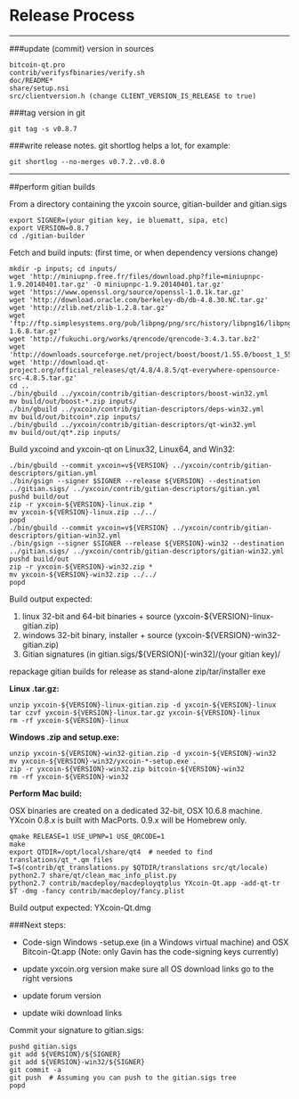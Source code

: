 Release Process
====================

* * *

###update (commit) version in sources


	bitcoin-qt.pro
	contrib/verifysfbinaries/verify.sh
	doc/README*
	share/setup.nsi
	src/clientversion.h (change CLIENT_VERSION_IS_RELEASE to true)

###tag version in git

	git tag -s v0.8.7

###write release notes. git shortlog helps a lot, for example:

	git shortlog --no-merges v0.7.2..v0.8.0

* * *

##perform gitian builds

 From a directory containing the yxcoin source, gitian-builder and gitian.sigs
  
	export SIGNER=(your gitian key, ie bluematt, sipa, etc)
	export VERSION=0.8.7
	cd ./gitian-builder

 Fetch and build inputs: (first time, or when dependency versions change)

	mkdir -p inputs; cd inputs/
	wget 'http://miniupnp.free.fr/files/download.php?file=miniupnpc-1.9.20140401.tar.gz' -O miniupnpc-1.9.20140401.tar.gz'
	wget 'https://www.openssl.org/source/openssl-1.0.1k.tar.gz'
	wget 'http://download.oracle.com/berkeley-db/db-4.8.30.NC.tar.gz'
	wget 'http://zlib.net/zlib-1.2.8.tar.gz'
	wget 'ftp://ftp.simplesystems.org/pub/libpng/png/src/history/libpng16/libpng-1.6.8.tar.gz'
	wget 'http://fukuchi.org/works/qrencode/qrencode-3.4.3.tar.bz2'
	wget 'http://downloads.sourceforge.net/project/boost/boost/1.55.0/boost_1_55_0.tar.bz2'
	wget 'http://download.qt-project.org/official_releases/qt/4.8/4.8.5/qt-everywhere-opensource-src-4.8.5.tar.gz'
	cd ..
	./bin/gbuild ../yxcoin/contrib/gitian-descriptors/boost-win32.yml
	mv build/out/boost-*.zip inputs/
	./bin/gbuild ../yxcoin/contrib/gitian-descriptors/deps-win32.yml
	mv build/out/bitcoin*.zip inputs/
	./bin/gbuild ../yxcoin/contrib/gitian-descriptors/qt-win32.yml
	mv build/out/qt*.zip inputs/

 Build yxcoind and yxcoin-qt on Linux32, Linux64, and Win32:
  
	./bin/gbuild --commit yxcoin=v${VERSION} ../yxcoin/contrib/gitian-descriptors/gitian.yml
	./bin/gsign --signer $SIGNER --release ${VERSION} --destination ../gitian.sigs/ ../yxcoin/contrib/gitian-descriptors/gitian.yml
	pushd build/out
	zip -r yxcoin-${VERSION}-linux.zip *
	mv yxcoin-${VERSION}-linux.zip ../../
	popd
	./bin/gbuild --commit yxcoin=v${VERSION} ../yxcoin/contrib/gitian-descriptors/gitian-win32.yml
	./bin/gsign --signer $SIGNER --release ${VERSION}-win32 --destination ../gitian.sigs/ ../yxcoin/contrib/gitian-descriptors/gitian-win32.yml
	pushd build/out
	zip -r yxcoin-${VERSION}-win32.zip *
	mv yxcoin-${VERSION}-win32.zip ../../
	popd

  Build output expected:

  1. linux 32-bit and 64-bit binaries + source (yxcoin-${VERSION}-linux-gitian.zip)
  2. windows 32-bit binary, installer + source (yxcoin-${VERSION}-win32-gitian.zip)
  3. Gitian signatures (in gitian.sigs/${VERSION}[-win32]/(your gitian key)/

repackage gitian builds for release as stand-alone zip/tar/installer exe

**Linux .tar.gz:**

	unzip yxcoin-${VERSION}-linux-gitian.zip -d yxcoin-${VERSION}-linux
	tar czvf yxcoin-${VERSION}-linux.tar.gz yxcoin-${VERSION}-linux
	rm -rf yxcoin-${VERSION}-linux

**Windows .zip and setup.exe:**

	unzip yxcoin-${VERSION}-win32-gitian.zip -d yxcoin-${VERSION}-win32
	mv yxcoin-${VERSION}-win32/yxcoin-*-setup.exe .
	zip -r yxcoin-${VERSION}-win32.zip bitcoin-${VERSION}-win32
	rm -rf yxcoin-${VERSION}-win32

**Perform Mac build:**

  OSX binaries are created on a dedicated 32-bit, OSX 10.6.8 machine.
  YXcoin 0.8.x is built with MacPorts.  0.9.x will be Homebrew only.

	qmake RELEASE=1 USE_UPNP=1 USE_QRCODE=1
	make
	export QTDIR=/opt/local/share/qt4  # needed to find translations/qt_*.qm files
	T=$(contrib/qt_translations.py $QTDIR/translations src/qt/locale)
	python2.7 share/qt/clean_mac_info_plist.py
	python2.7 contrib/macdeploy/macdeployqtplus YXcoin-Qt.app -add-qt-tr $T -dmg -fancy contrib/macdeploy/fancy.plist

 Build output expected: YXcoin-Qt.dmg

###Next steps:

* Code-sign Windows -setup.exe (in a Windows virtual machine) and
  OSX Bitcoin-Qt.app (Note: only Gavin has the code-signing keys currently)

* update yxcoin.org version
  make sure all OS download links go to the right versions

* update forum version

* update wiki download links

Commit your signature to gitian.sigs:

	pushd gitian.sigs
	git add ${VERSION}/${SIGNER}
	git add ${VERSION}-win32/${SIGNER}
	git commit -a
	git push  # Assuming you can push to the gitian.sigs tree
	popd

